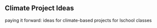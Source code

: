 ## Climate Project Ideas

paying it forward: ideas for climate-based projects for Ischool classes


